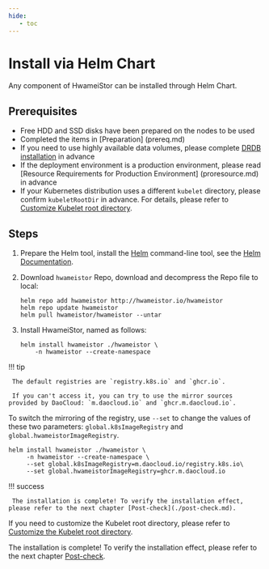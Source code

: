 ```yaml
---
hide:
   - toc
---
```


# Install via Helm Chart

Any component of HwameiStor can be installed through Helm Chart.

## Prerequisites

- Free HDD and SSD disks have been prepared on the nodes to be used
- Completed the items in [Preparation] (prereq.md)
- If you need to use highly available data volumes, please complete [DRDB installation](drbdinstall.md) in advance
- If the deployment environment is a production environment, please read [Resource Requirements for Production Environment] (proresource.md) in advance
- If your Kubernetes distribution uses a different `kubelet` directory, please confirm `kubeletRootDir` in advance.
   For details, please refer to [Customize Kubelet root directory](customized-kubelet.md).

## Steps

1. Prepare the Helm tool, install the [Helm](https://helm.sh/) command-line tool, see the [Helm Documentation](https://helm.sh/docs/).

2. Download `hwameistor` Repo, download and decompress the Repo file to local:

     ```console
     helm repo add hwameistor http://hwameistor.io/hwameistor
     helm repo update hwameistor
     helm pull hwameistor/hwameistor --untar
     ```

3. Install HwameiStor, named as follows:

     ```console
     helm install hwameistor ./hwameistor \
         -n hwameistor --create-namespace
     ```


!!! tip

     The default registries are `registry.k8s.io` and `ghcr.io`.
    
     If you can't access it, you can try to use the mirror sources provided by DaoCloud: `m.daocloud.io` and `ghcr.m.daocloud.io`.

To switch the mirroring of the registry, use `--set` to change the values of these two parameters: `global.k8sImageRegistry` and `global.hwameistorImageRegistry`.

```console
helm install hwameistor ./hwameistor \
     -n hwameistor --create-namespace \
     --set global.k8sImageRegistry=m.daocloud.io/registry.k8s.io\
     --set global.hwameistorImageRegistry=ghcr.m.daocloud.io
```

!!! success

     The installation is complete! To verify the installation effect, please refer to the next chapter [Post-check](./post-check.md).

If you need to customize the Kubelet root directory, please refer to [Customize the Kubelet root directory](customized-kubelet.md).

The installation is complete! To verify the installation effect, please refer to the next chapter [Post-check](./post-check.md).
